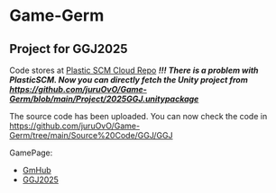 # Game-Germ
Project for GGJ2025
---
Code stores at [Plastic SCM Cloud Repo](https://plastichub.unity.cn/ggj2025_shugdappt/BUBBLE) _**!!! There is a problem with PlasticSCM. Now you can directly fetch the Unity project from https://github.com/juruOvO/Game-Germ/blob/main/Project/2025GGJ.unitypackage**_

The source code has been uploaded. You can now check the code in https://github.com/juruOvO/Game-Germ/tree/main/Source%20Code/GGJ/GGJ

GamePage:
- [GmHub](https://www.gmhub.com/game/6628)
- [GGJ2025](https://globalgamejam.org/games/2025/game-germ-2)
